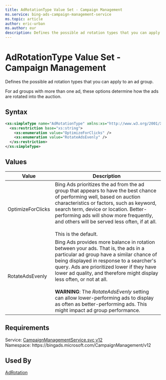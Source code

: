 ```yaml
---
title: AdRotationType Value Set - Campaign Management
ms.service: bing-ads-campaign-management-service
ms.topic: article
author: eric-urban
ms.author: eur
description: Defines the possible ad rotation types that you can apply to an ad group.
---
```

# AdRotationType Value Set - Campaign Management
Defines the possible ad rotation types that you can apply to an ad group. 

For ad groups with more than one ad, these options determine how the ads are rotated into the auction.

## Syntax
```xml
<xs:simpleType name="AdRotationType" xmlns:xs="http://www.w3.org/2001/XMLSchema">
  <xs:restriction base="xs:string">
    <xs:enumeration value="OptimizeForClicks" />
    <xs:enumeration value="RotateAdsEvenly" />
  </xs:restriction>
</xs:simpleType>
```

## <a name="values"></a>Values

|Value|Description|
|-----------|---------------|
|<a name="optimizeforclicks"></a>OptimizeForClicks|Bing Ads prioritizes the ad from the ad group that appears to have the best chance of performing well, based on auction characteristics or factors, such as keyword, search term, device or location. Better-performing ads will show more frequently, and others will be served less often, if at all.<br/><br/>This is the default.|
|<a name="rotateadsevenly"></a>RotateAdsEvenly|Bing Ads provides more balance in rotation between your ads. That is, the ads in a particular ad group have a similar chance of being displayed in response to a searcher's query. Ads are prioritized lower if they have lower ad quality, and therefore might display less often, or not at all.<br/><br/>**WARNING**: The *RotateAdsEvenly* setting can allow lower-performing ads to display as often as better-performing ads. This might impact ad group performance.|

## Requirements
Service: [CampaignManagementService.svc v12](https://campaign.api.bingads.microsoft.com/Api/Advertiser/CampaignManagement/v12/CampaignManagementService.svc)  
Namespace: https\://bingads.microsoft.com/CampaignManagement/v12  

## Used By
[AdRotation](adrotation.md)  
